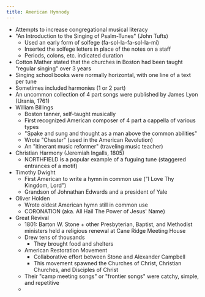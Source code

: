 ```yaml
---
title: American Hymnody
---
```

- Attempts to increase congregational musical literacy
- "An Introduction to the Singing of Psalm-Tunes" (John Tufts)
	- Used an early form of solfege (fa-sol-la-fa-sol-la-mi)
	- Inserted the solfege letters in place of the notes on a staff
	- Periods, colons, etc. indicated duration
- Cotton Mather stated that the churches in Boston had been taught "regular singing" over 3 years
- Singing school books were normally horizontal, with one line of a text per tune
- Sometimes included harmonies (1 or 2 part)
- An uncommon collection of 4 part songs were published by James Lyon (Urania, 1761)
- William Billings
	- Boston tanner, self-taught musically
	- First recognized American composer of 4 part a cappella of various types
	- "Spake and sung and thought as a man above the common abilities"
	- Wrote "Chester" (used in the American Revolution)
	- An "itinerant music reformer" (traveling music teacher)
- Christian Harmony (Jeremiah Ingalls, 1805)
	- NORTHFIELD is a popular example of a fuguing tune (staggered entrances of a motif)
- Timothy Dwight
	- First American to write a hymn in common use ("I Love Thy Kingdom, Lord")
	- Grandson of Johnathan Edwards and a president of Yale
- Oliver Holden
	- Wrote oldest American hymn still in common use
	- CORONATION (aka. All Hail The Power of Jesus' Name)
- Great Revival
	- 1801: Barton W. Stone + other Presbyterian, Baptist, and Methodist ministers held a religious renewal at Cane Ridge Meeting House
	- Drew tens of thousands
		- They brought food and shelters
	- American Restoration Movement
		- Collaborative effort between Stone and Alexander Campbell
		- This movement spawned the Churches of Christ, Christian Churches, and Disciples of Christ
	- Their "camp meeting songs" or "frontier songs" were catchy, simple, and repetitive
	- 